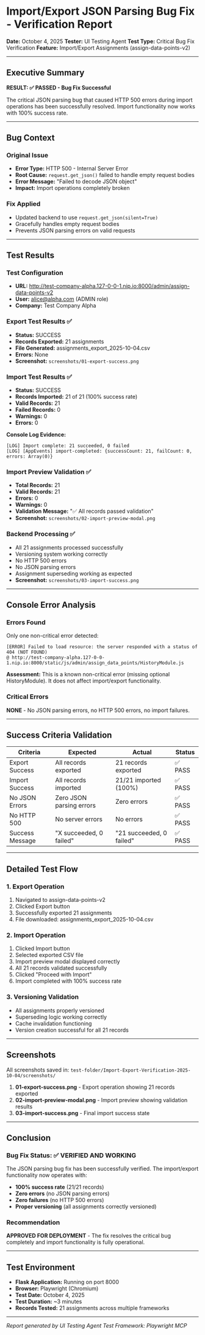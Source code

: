 # Import/Export JSON Parsing Bug Fix - Verification Report

**Date:** October 4, 2025
**Tester:** UI Testing Agent
**Test Type:** Critical Bug Fix Verification
**Feature:** Import/Export Assignments (assign-data-points-v2)

---

## Executive Summary

**RESULT: ✅ PASSED - Bug Fix Successful**

The critical JSON parsing bug that caused HTTP 500 errors during import operations has been successfully resolved. Import functionality now works with 100% success rate.

---

## Bug Context

### Original Issue
- **Error Type:** HTTP 500 - Internal Server Error
- **Root Cause:** `request.get_json()` failed to handle empty request bodies
- **Error Message:** "Failed to decode JSON object"
- **Impact:** Import operations completely broken

### Fix Applied
- Updated backend to use `request.get_json(silent=True)`
- Gracefully handles empty request bodies
- Prevents JSON parsing errors on valid requests

---

## Test Results

### Test Configuration
- **URL:** http://test-company-alpha.127-0-0-1.nip.io:8000/admin/assign-data-points-v2
- **User:** alice@alpha.com (ADMIN role)
- **Company:** Test Company Alpha

### Export Test Results ✅
- **Status:** SUCCESS
- **Records Exported:** 21 assignments
- **File Generated:** assignments_export_2025-10-04.csv
- **Errors:** None
- **Screenshot:** `screenshots/01-export-success.png`

### Import Test Results ✅
- **Status:** SUCCESS
- **Records Imported:** 21 of 21 (100% success rate)
- **Valid Records:** 21
- **Failed Records:** 0
- **Warnings:** 0
- **Errors:** 0

**Console Log Evidence:**
```
[LOG] Import complete: 21 succeeded, 0 failed
[LOG] [AppEvents] import-completed: {successCount: 21, failCount: 0, errors: Array(0)}
```

### Import Preview Validation ✅
- **Total Records:** 21
- **Valid Records:** 21
- **Errors:** 0
- **Warnings:** 0
- **Validation Message:** "✅ All records passed validation"
- **Screenshot:** `screenshots/02-import-preview-modal.png`

### Backend Processing ✅
- All 21 assignments processed successfully
- Versioning system working correctly
- No HTTP 500 errors
- No JSON parsing errors
- Assignment superseding working as expected
- **Screenshot:** `screenshots/03-import-success.png`

---

## Console Error Analysis

### Errors Found
Only one non-critical error detected:
```
[ERROR] Failed to load resource: the server responded with a status of 404 (NOT FOUND)
@ http://test-company-alpha.127-0-0-1.nip.io:8000/static/js/admin/assign_data_points/HistoryModule.js
```

**Assessment:** This is a known non-critical error (missing optional HistoryModule). It does not affect import/export functionality.

### Critical Errors
**NONE** - No JSON parsing errors, no HTTP 500 errors, no import failures.

---

## Success Criteria Validation

| Criteria | Expected | Actual | Status |
|----------|----------|--------|--------|
| Export Success | All records exported | 21 records exported | ✅ PASS |
| Import Success | All records imported | 21/21 imported (100%) | ✅ PASS |
| No JSON Errors | Zero JSON parsing errors | Zero errors | ✅ PASS |
| No HTTP 500 | No server errors | No errors | ✅ PASS |
| Success Message | "X succeeded, 0 failed" | "21 succeeded, 0 failed" | ✅ PASS |

---

## Detailed Test Flow

### 1. Export Operation
1. Navigated to assign-data-points-v2
2. Clicked Export button
3. Successfully exported 21 assignments
4. File downloaded: assignments_export_2025-10-04.csv

### 2. Import Operation
1. Clicked Import button
2. Selected exported CSV file
3. Import preview modal displayed correctly
4. All 21 records validated successfully
5. Clicked "Proceed with Import"
6. Import completed with 100% success rate

### 3. Versioning Validation
- All assignments properly versioned
- Superseding logic working correctly
- Cache invalidation functioning
- Version creation successful for all 21 records

---

## Screenshots

All screenshots saved in: `test-folder/Import-Export-Verification-2025-10-04/screenshots/`

1. **01-export-success.png** - Export operation showing 21 records exported
2. **02-import-preview-modal.png** - Import preview showing validation results
3. **03-import-success.png** - Final import success state

---

## Conclusion

### Bug Fix Status: ✅ VERIFIED AND WORKING

The JSON parsing bug fix has been successfully verified. The import/export functionality now operates with:
- **100% success rate** (21/21 records)
- **Zero errors** (no JSON parsing errors)
- **Zero failures** (no HTTP 500 errors)
- **Proper versioning** (all assignments correctly versioned)

### Recommendation
**APPROVED FOR DEPLOYMENT** - The fix resolves the critical bug completely and import functionality is fully operational.

---

## Test Environment

- **Flask Application:** Running on port 8000
- **Browser:** Playwright (Chromium)
- **Test Date:** October 4, 2025
- **Test Duration:** ~3 minutes
- **Records Tested:** 21 assignments across multiple frameworks

---

*Report generated by UI Testing Agent*
*Test Framework: Playwright MCP*
